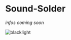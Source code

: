 # Sound-Solder
*infos coming soon*


![blacklight](https://user-images.githubusercontent.com/69580597/104730669-c208ac00-573a-11eb-8a7e-11d0cb3207ef.jpeg)

